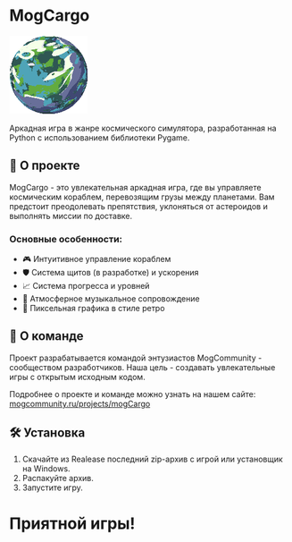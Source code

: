 # MogCargo

![MogCargo Logo](src/assets/img/icon.png)

Аркадная игра в жанре космического симулятора, разработанная на Python с использованием библиотеки Pygame.

## 🚀 О проекте

MogCargo - это увлекательная аркадная игра, где вы управляете космическим кораблем, перевозящим грузы между планетами. Вам предстоит преодолевать препятствия, уклоняться от астероидов и выполнять миссии по доставке.

### Основные особенности:
- 🎮 Интуитивное управление кораблем
- 🛡 Система щитов (в разработке) и ускорения
- 📈 Система прогресса и уровней
- 🎵 Атмосферное музыкальное сопровождение
- 🎨 Пиксельная графика в стиле ретро

## 👥 О команде

Проект разрабатывается командой энтузиастов MogCommunity - сообществом разработчиков. Наша цель - создавать увлекательные игры с открытым исходным кодом.

Подробнее о проекте и команде можно узнать на нашем сайте: [mogcommunity.ru/projects/mogCargo](https://mogcommunity.ru/projects/mogCargo)

## 🛠 Установка

1. Скачайте из Realease последний zip-архив с игрой или установщик на Windows.
2. Распакуйте архив.
3. Запустите игру.

# Приятной игры!
